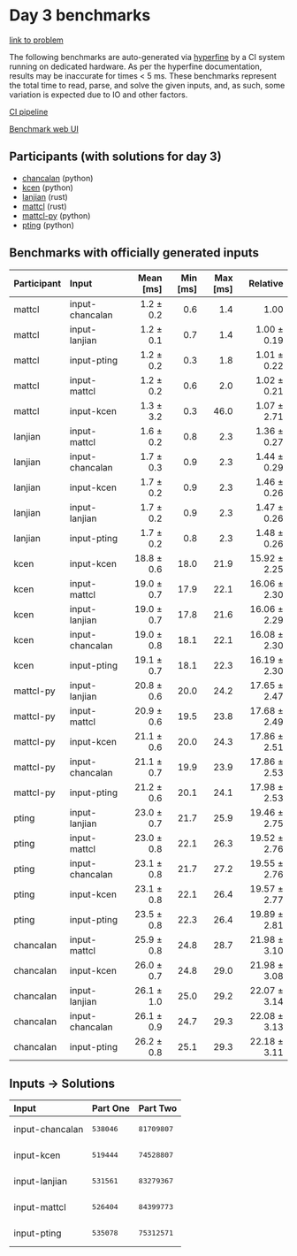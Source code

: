 # Day 3 benchmarks

[link to problem](https://adventofcode.com/2023/day/3)

The following benchmarks are auto-generated via
[hyperfine](https://github.com/sharkdp/hyperfine) by a CI system running on
dedicated hardware. As per the hyperfine documentation, results may be
inaccurate for times < 5 ms. These benchmarks represent the total time to read,
parse, and solve the given inputs, and, as such, some variation is expected due
to IO and other factors.

[CI pipeline](http://ci.papercode.net:8080/teams/main/pipelines/aoc2023)

[Benchmark web UI](https://aoc.ancalagon.black)


## Participants (with solutions for day 3)

- [chancalan](https://github.com/chancalan/aoc2023) (python)
- [kcen](https://github.com/kcen/aoc2023) (python)
- [lanjian](https://github.com/lanjian/aoc-2023) (rust)
- [mattcl](https://github.com/mattcl/aoc2023) (rust)
- [mattcl-py](https://github.com/mattcl/aoc2023-py) (python)
- [pting](https://github.com/pting/aoc2023) (python)


## Benchmarks with officially generated inputs

| Participant | Input | Mean [ms] | Min [ms] | Max [ms] | Relative |
|:---|:---|---:|---:|---:|---:|
| mattcl | input-chancalan | 1.2 ± 0.2 | 0.6 | 1.4 | 1.00 |
| mattcl | input-lanjian | 1.2 ± 0.1 | 0.7 | 1.4 | 1.00 ± 0.19 |
| mattcl | input-pting | 1.2 ± 0.2 | 0.3 | 1.8 | 1.01 ± 0.22 |
| mattcl | input-mattcl | 1.2 ± 0.2 | 0.6 | 2.0 | 1.02 ± 0.21 |
| mattcl | input-kcen | 1.3 ± 3.2 | 0.3 | 46.0 | 1.07 ± 2.71 |
| lanjian | input-mattcl | 1.6 ± 0.2 | 0.8 | 2.3 | 1.36 ± 0.27 |
| lanjian | input-chancalan | 1.7 ± 0.3 | 0.9 | 2.3 | 1.44 ± 0.29 |
| lanjian | input-kcen | 1.7 ± 0.2 | 0.9 | 2.3 | 1.46 ± 0.26 |
| lanjian | input-lanjian | 1.7 ± 0.2 | 0.9 | 2.3 | 1.47 ± 0.26 |
| lanjian | input-pting | 1.7 ± 0.2 | 0.8 | 2.3 | 1.48 ± 0.26 |
| kcen | input-kcen | 18.8 ± 0.6 | 18.0 | 21.9 | 15.92 ± 2.25 |
| kcen | input-mattcl | 19.0 ± 0.7 | 17.9 | 22.1 | 16.06 ± 2.30 |
| kcen | input-lanjian | 19.0 ± 0.7 | 17.8 | 21.6 | 16.06 ± 2.29 |
| kcen | input-chancalan | 19.0 ± 0.8 | 18.1 | 22.1 | 16.08 ± 2.30 |
| kcen | input-pting | 19.1 ± 0.7 | 18.1 | 22.3 | 16.19 ± 2.30 |
| mattcl-py | input-lanjian | 20.8 ± 0.6 | 20.0 | 24.2 | 17.65 ± 2.47 |
| mattcl-py | input-mattcl | 20.9 ± 0.6 | 19.5 | 23.8 | 17.68 ± 2.49 |
| mattcl-py | input-kcen | 21.1 ± 0.6 | 20.0 | 24.3 | 17.86 ± 2.51 |
| mattcl-py | input-chancalan | 21.1 ± 0.7 | 19.9 | 23.9 | 17.86 ± 2.53 |
| mattcl-py | input-pting | 21.2 ± 0.6 | 20.1 | 24.1 | 17.98 ± 2.53 |
| pting | input-lanjian | 23.0 ± 0.7 | 21.7 | 25.9 | 19.46 ± 2.75 |
| pting | input-mattcl | 23.0 ± 0.8 | 22.1 | 26.3 | 19.52 ± 2.76 |
| pting | input-chancalan | 23.1 ± 0.8 | 21.7 | 27.2 | 19.55 ± 2.76 |
| pting | input-kcen | 23.1 ± 0.8 | 22.1 | 26.4 | 19.57 ± 2.77 |
| pting | input-pting | 23.5 ± 0.8 | 22.3 | 26.4 | 19.89 ± 2.81 |
| chancalan | input-mattcl | 25.9 ± 0.8 | 24.8 | 28.7 | 21.98 ± 3.10 |
| chancalan | input-kcen | 26.0 ± 0.7 | 24.8 | 29.0 | 21.98 ± 3.08 |
| chancalan | input-lanjian | 26.1 ± 1.0 | 25.0 | 29.2 | 22.07 ± 3.14 |
| chancalan | input-chancalan | 26.1 ± 0.9 | 24.7 | 29.3 | 22.08 ± 3.13 |
| chancalan | input-pting | 26.2 ± 0.8 | 25.1 | 29.3 | 22.18 ± 3.11 |


## Inputs -> Solutions

| Input | Part One | Part Two |
|:---|:---|:---|
|input-chancalan|<pre>538046</pre>|<pre>81709807</pre>|
|input-kcen|<pre>519444</pre>|<pre>74528807</pre>|
|input-lanjian|<pre>531561</pre>|<pre>83279367</pre>|
|input-mattcl|<pre>526404</pre>|<pre>84399773</pre>|
|input-pting|<pre>535078</pre>|<pre>75312571</pre>|